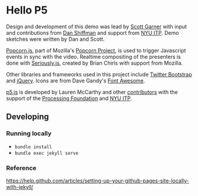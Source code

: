 # Hello P5

Design and development of this demo was lead by [Scott Garner](http://scott.j38.net/) with input and contributions from [Dan Shiffman](http://shiffman.net/) and support from [NYU ITP](http://itp.nyu.edu). Demo sketches were written by Dan and Scott.

[Popcorn.js](http://popcornjs.org/), part of Mozilla's [Popcorn Project](https://popcorn.webmaker.org/), is used to trigger Javascript events in sync with the video. Realtime compositing of the presenters is done with [Seriously.js](http://seriouslyjs.org/), created by Brian Chirls with support from Mozilla.

Other libraries and frameworks used in this project include [Twitter Bootstrap](http://getbootstrap.com) and [jQuery](http://jquery.com). Icons are from Dave Gandy's [Font Awesome](http://fontawesome.io/).

[p5.js](http://p5js.org/) is developed by Lauren McCarthy and other [contributors](http://p5js.org/site/development/#contributors) with the support of the [Processing Foundation](http://processing.org/) and [NYU ITP](http://itp.nyu.edu).

## Developing

### Running locally

* `bundle install`
* `bundle exec jekyll serve`

### Reference

https://help.github.com/articles/setting-up-your-github-pages-site-locally-with-jekyll/
